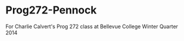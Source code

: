 Prog272-Pennock
===============

For Charlie Calvert's Prog 272 class at Bellevue College Winter Quarter 2014
